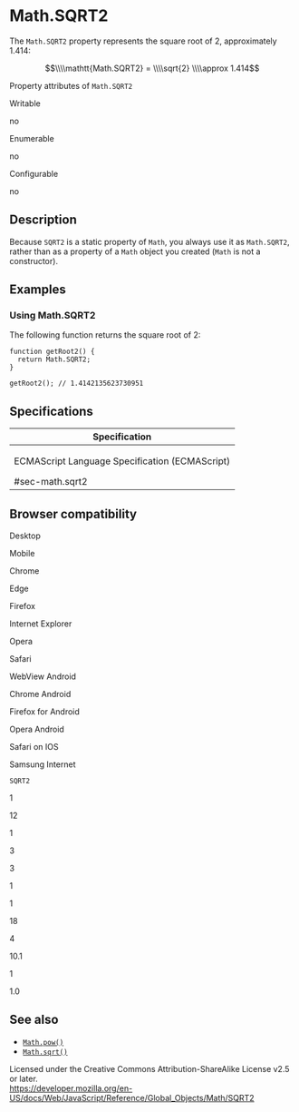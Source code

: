 Math.SQRT2
==========

The `Math.SQRT2` property represents the square root of 2, approximately 1.414:

  
<span class="math display">$$\\\\mathtt{Math.SQRT2} = \\\\sqrt{2} \\\\approx 1.414$$</span>  

Property attributes of `Math.SQRT2`

Writable

no

Enumerable

no

Configurable

no

Description
-----------

Because `SQRT2` is a static property of `Math`, you always use it as `Math.SQRT2`, rather than as a property of a `Math` object you created (`Math` is not a constructor).

Examples
--------

### Using Math.SQRT2

The following function returns the square root of 2:

    function getRoot2() {
      return Math.SQRT2;
    }

    getRoot2(); // 1.4142135623730951

Specifications
--------------

<table><colgroup><col style="width: 100%" /></colgroup><thead><tr class="header"><th>Specification</th></tr></thead><tbody><tr class="odd"><td><p>ECMAScript Language Specification (ECMAScript)<br />
</p><span class="small">#sec-math.sqrt2</span></td></tr></tbody></table>

Browser compatibility
---------------------

Desktop

Mobile

Chrome

Edge

Firefox

Internet Explorer

Opera

Safari

WebView Android

Chrome Android

Firefox for Android

Opera Android

Safari on IOS

Samsung Internet

`SQRT2`

1

12

1

3

3

1

1

18

4

10.1

1

1.0

See also
--------

-   [`Math.pow()`](pow)
-   [`Math.sqrt()`](sqrt)

Licensed under the Creative Commons Attribution-ShareAlike License v2.5 or later.  
<a href="https://developer.mozilla.org/en-US/docs/Web/JavaScript/Reference/Global_Objects/Math/SQRT2" class="_attribution-link">https://developer.mozilla.org/en-US/docs/Web/JavaScript/Reference/Global_Objects/Math/SQRT2</a>
